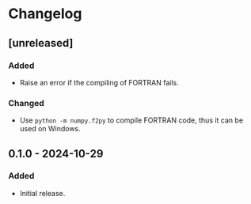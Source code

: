 # Changelog

## [unreleased]

### Added

- Raise an error if the compiling of FORTRAN fails.

### Changed

- Use `python -m numpy.f2py` to compile FORTRAN code, thus it can be used on Windows.

## 0.1.0 - 2024-10-29

### Added

- Initial release.